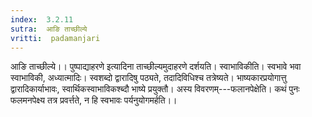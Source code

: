 ```yaml
---
index:  3.2.11
sutra:  आङि ताच्छील्ये
vritti:  padamanjari
---
```


आङि ताच्छील्ये।। पुष्पाद्याहरणे इत्यादिना ताच्छील्यमुदाहरणे दर्शयति। स्वाभाविकीति। स्वभावे भवा स्वाभाविकी, अध्यात्मादिः। स्वशब्दो द्वारादिषु पठ्यते, तदादिविधिश्च तत्रेष्यते। भाष्यकारप्रयोगात्तु द्वारादिकार्याभावः, स्वार्थिकस्वाभाविकश्ब्दौ भाष्ये प्रयुक्तौ। अस्य विवरणम्---फलानपेक्षेति। कथं पुनः फलमनपेक्ष्य तत्र प्रवर्त्तते, न हि स्वभावः पर्यनुयोगमर्हति।।
